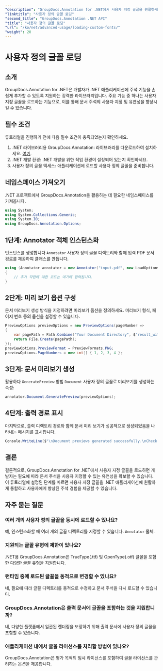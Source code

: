 ```yaml
---
"description": "GroupDocs.Annotation for .NET에서 사용자 지정 글꼴을 원활하게 로드하여 문서 주석 기능을 강화하는 방법을 알아보세요. 간편한 통합을 위한 단계별 안내를 따르세요."
"linktitle": "사용자 정의 글꼴 로딩"
"second_title": "GroupDocs.Annotation .NET API"
"title": "사용자 정의 글꼴 로딩"
"url": "/ko/net/advanced-usage/loading-custom-fonts/"
"weight": 20
---
```


# 사용자 정의 글꼴 로딩

## 소개
GroupDocs.Annotation for .NET은 개발자가 .NET 애플리케이션에 주석 기능을 손쉽게 추가할 수 있도록 지원하는 강력한 라이브러리입니다. 주요 기능 중 하나는 사용자 지정 글꼴을 로드하는 기능으로, 이를 통해 문서 주석의 사용자 지정 및 유연성을 향상시킬 수 있습니다.
## 필수 조건
튜토리얼을 진행하기 전에 다음 필수 조건이 충족되었는지 확인하세요.
1. .NET 라이브러리용 GroupDocs.Annotation: 라이브러리를 다운로드하여 설치하세요. [여기](https://releases.groupdocs.com/annotation/net/).
2. .NET 개발 환경: .NET 개발을 위한 작업 환경이 설정되어 있는지 확인하세요.
3. 사용자 정의 글꼴 액세스: 애플리케이션에 로드할 사용자 정의 글꼴을 준비합니다.

## 네임스페이스 가져오기
.NET 프로젝트에서 GroupDocs.Annotation을 활용하는 데 필요한 네임스페이스를 가져옵니다.
```csharp
using System;
using System.Collections.Generic;
using System.IO;
using GroupDocs.Annotation.Options;
```
## 1단계: Annotator 객체 인스턴스화
인스턴스를 생성합니다 `Annotator` 사용자 정의 글꼴 디렉토리와 함께 입력 PDF 문서 경로를 제공하여 클래스를 만듭니다.
```csharp
using (Annotator annotator = new Annotator("input.pdf", new LoadOptions { FontDirectories = new List<string> { Constants.GetFontDirectory() } }))
{
    // 추가 작업에 대한 코드는 여기에 입력됩니다.
}
```
## 2단계: 미리 보기 옵션 구성
문서 미리보기 생성 방식을 지정하려면 미리보기 옵션을 정의하세요. 미리보기 형식, 페이지 번호 등의 옵션을 설정할 수 있습니다.
```csharp
PreviewOptions previewOptions = new PreviewOptions(pageNumber =>
{
    var pagePath = Path.Combine("Your Document Directory", $"result_with_font_{pageNumber}.png");
    return File.Create(pagePath);
});
previewOptions.PreviewFormat = PreviewFormats.PNG;
previewOptions.PageNumbers = new int[] { 1, 2, 3, 4 };
```
## 3단계: 문서 미리보기 생성
활용하다 `GeneratePreview` 방법 `Document` 사용자 정의 글꼴로 미리보기를 생성하는 속성:
```csharp
annotator.Document.GeneratePreview(previewOptions);
```
## 4단계: 출력 경로 표시
마지막으로, 출력 디렉토리 경로와 함께 문서 미리 보기가 성공적으로 생성되었음을 나타내는 메시지를 표시합니다.
```csharp
Console.WriteLine($"\nDocument previews generated successfully.\nCheck output in {"Your Document Directory"}.");
```

## 결론
결론적으로, GroupDocs.Annotation for .NET에서 사용자 지정 글꼴을 로드하면 개발자는 필요에 따라 문서 주석을 사용자 지정할 수 있는 유연성을 확보할 수 있습니다. 이 튜토리얼에 설명된 단계를 따르면 사용자 지정 글꼴을 .NET 애플리케이션에 원활하게 통합하고 사용자에게 향상된 주석 경험을 제공할 수 있습니다.
## 자주 묻는 질문
### 여러 개의 사용자 정의 글꼴을 동시에 로드할 수 있나요?
예, 인스턴스화할 때 여러 개의 글꼴 디렉토리를 지정할 수 있습니다. `Annotator` 물체.
### 지원되는 글꼴 유형에 제한이 있나요?
.NET용 GroupDocs.Annotation은 TrueType(.ttf) 및 OpenType(.otf) 글꼴을 포함한 다양한 글꼴 유형을 지원합니다.
### 런타임 중에 로드된 글꼴을 동적으로 변경할 수 있나요?
네, 필요에 따라 글꼴 디렉토리를 동적으로 수정하고 문서 주석을 다시 로드할 수 있습니다.
### GroupDocs.Annotation은 출력 문서에 글꼴을 포함하는 것을 지원합니까?
네, 다양한 플랫폼에서 일관된 렌더링을 보장하기 위해 출력 문서에 사용자 정의 글꼴을 포함할 수 있습니다.
### 애플리케이션 내에서 글꼴 라이선스를 처리할 방법이 있나요?
GroupDocs.Annotation은 평가 목적의 임시 라이선스를 포함하여 글꼴 라이선스를 관리하는 옵션을 제공합니다.